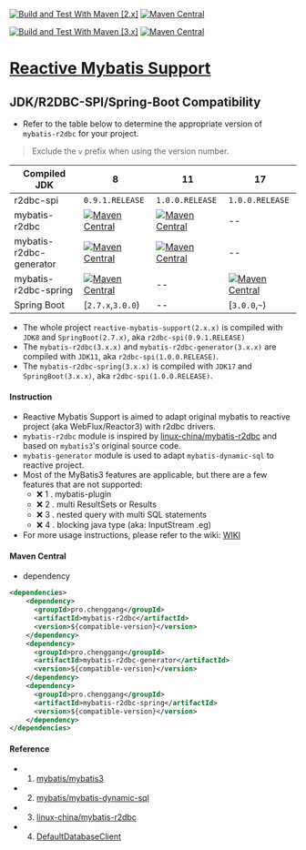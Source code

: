 [![Build and Test With Maven [2.x]](https://github.com/chenggangpro/reactive-mybatis-support/actions/workflows/workflow-2.x.yml/badge.svg?branch=2.x)](https://github.com/chenggangpro/reactive-mybatis-support/actions/workflows/workflow-2.x.yml) [![Maven Central](https://img.shields.io/maven-central/v/pro.chenggang/mybatis-r2dbc?versionSuffix=RELEASE&versionPrefix=2&color=%2352c82c)](https://search.maven.org/artifact/pro.chenggang/reactive-mybatis-support) 

[![Build and Test With Maven [3.x]](https://github.com/chenggangpro/reactive-mybatis-support/actions/workflows/workflow-3.x.yml/badge.svg?branch=3.x)](https://github.com/chenggangpro/reactive-mybatis-support/actions/workflows/workflow-3.x.yml) [![Maven Central](https://img.shields.io/maven-central/v/pro.chenggang/mybatis-r2dbc?versionSuffix=RELEASE&versionPrefix=3&color=%2352c82c)](https://search.maven.org/artifact/pro.chenggang/reactive-mybatis-support)
# [Reactive Mybatis Support](https://github.com/chenggangpro/reactive-mybatis-support/wiki)

## JDK/R2DBC-SPI/Spring-Boot Compatibility

* Refer to the table below to determine the appropriate version of `mybatis-r2dbc` for your project.
> Exclude the `v` prefix when using the version number.

| Compiled JDK            | 8                                                                                                                                                    | 11                                                                                                                                                   | 17                                                                                                                                                   |
|-------------------------|------------------------------------------------------------------------------------------------------------------------------------------------------|------------------------------------------------------------------------------------------------------------------------------------------------------|------------------------------------------------------------------------------------------------------------------------------------------------------|
| r2dbc-spi               | `0.9.1.RELEASE`                                                                                                                                      | `1.0.0.RELEASE`                                                                                                                                      | `1.0.0.RELEASE`                                                                                                                                      |
| mybatis-r2dbc           | [![Maven Central](https://img.shields.io/maven-central/v/pro.chenggang/mybatis-r2dbc?versionSuffix=RELEASE&versionPrefix=2&label=%20&color=%2352c82c)](https://search.maven.org/artifact/pro.chenggang/mybatis-r2dbc) | [![Maven Central](https://img.shields.io/maven-central/v/pro.chenggang/mybatis-r2dbc?versionSuffix=RELEASE&versionPrefix=3&label=%20&color=%2352c82c)](https://search.maven.org/artifact/pro.chenggang/mybatis-r2dbc) | --                                                                                                                                                   |
| mybatis-r2dbc-generator | [![Maven Central](https://img.shields.io/maven-central/v/pro.chenggang/mybatis-r2dbc-generator?versionSuffix=RELEASE&versionPrefix=2&label=%20&color=%2352c82c)](https://search.maven.org/artifact/pro.chenggang/mybatis-r2dbc-generator) | [![Maven Central](https://img.shields.io/maven-central/v/pro.chenggang/mybatis-r2dbc-generator?versionSuffix=RELEASE&versionPrefix=3&label=%20&color=%2352c82c)](https://search.maven.org/artifact/pro.chenggang/mybatis-r2dbc-generator) | --                                                                                                                                                   |
| mybatis-r2dbc-spring    | [![Maven Central](https://img.shields.io/maven-central/v/pro.chenggang/mybatis-r2dbc-spring?versionSuffix=RELEASE&versionPrefix=2&label=%20&color=%2352c82c)](https://search.maven.org/artifact/pro.chenggang/mybatis-r2dbc-spring) | --                                                                                                                                                   | [![Maven Central](https://img.shields.io/maven-central/v/pro.chenggang/mybatis-r2dbc-spring?versionSuffix=RELEASE&versionPrefix=3&label=%20&color=%2352c82c)](https://search.maven.org/artifact/pro.chenggang/mybatis-r2dbc-spring) |
| Spring Boot             | [`2.7.x`,`3.0.0`)                                                                                                                                    | --                                                                                                                                                   | [`3.0.0`,`~`)                                                                                                                                        |


* The whole project `reactive-mybatis-support(2.x.x)` is compiled with `JDK8` and `SpringBoot(2.7.x)`, aka `r2dbc-spi(0.9.1.RELEASE)`
* The `mybatis-r2dbc(3.x.x)` and `mybatis-r2dbc-generator(3.x.x)` are compiled with `JDK11`, aka `r2dbc-spi(1.0.0.RELEASE)`.
* The `mybatis-r2dbc-spring(3.x.x)` is compiled with `JDK17` and  `SpringBoot(3.x.x)`, aka `r2dbc-spi(1.0.0.RELEASE)`.

#### Instruction

* Reactive Mybatis Support is aimed to adapt original mybatis to reactive project (aka WebFlux/Reactor3) with r2dbc drivers.
* `mybatis-r2dbc` module is inspired by [linux-china/mybatis-r2dbc](https://github.com/linux-china/mybatis-r2dbc) and based on `mybatis3`'s original source code.
* `mybatis-generator` module is used to adapt `mybatis-dynamic-sql` to reactive project.
* Most of the MyBatis3 features are applicable, but there are a few features that are not supported:
    * ❌ 1 . mybatis-plugin
    * ❌ 2 . multi ResultSets or Results
    * ❌ 3 . nested query with multi SQL statements
    * ❌️ 4 . blocking java type (aka: InputStream .eg)
* For more usage instructions, please refer to the wiki: [WIKI](https://github.com/chenggangpro/reactive-mybatis-support/wiki)

#### Maven Central

* dependency

```xml
<dependencies>
    <dependency>
      <groupId>pro.chenggang</groupId>
      <artifactId>mybatis-r2dbc</artifactId>
      <version>${compatible-version}</version>
    </dependency>
    <dependency>
      <groupId>pro.chenggang</groupId>
      <artifactId>mybatis-r2dbc-generator</artifactId>
      <version>${compatible-version}</version>
    </dependency>
    <dependency>
      <groupId>pro.chenggang</groupId>
      <artifactId>mybatis-r2dbc-spring</artifactId>
      <version>${compatible-version}</version>
    </dependency>
</dependencies>

```

#### Reference

* 1. [mybatis/mybatis3](https://github.com/mybatis/mybatis-3)
* 2. [mybatis/mybatis-dynamic-sql](https://github.com/mybatis/mybatis-dynamic-sql)
* 3. [linux-china/mybatis-r2dbc](https://github.com/linux-china/mybatis-r2dbc)
* 4. [DefaultDatabaseClient](https://github.com/spring-projects/spring-data-r2dbc/blob/main/src/main/java/org/springframework/data/r2dbc/core/DefaultDatabaseClient.java)
